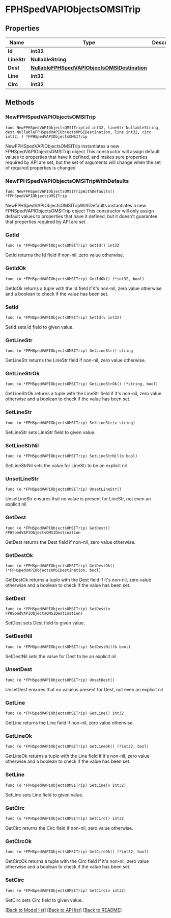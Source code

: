 # FPHSpedVAPIObjectsOMSITrip

## Properties

Name | Type | Description | Notes
------------ | ------------- | ------------- | -------------
**Id** | **int32** |  | [readonly] 
**LineStr** | **NullableString** |  | [readonly] 
**Dest** | [**NullableFPHSpedVAPIObjectsOMSIDestination**](FPHSpedVAPIObjectsOMSIDestination.md) |  | [readonly] 
**Line** | **int32** |  | [readonly] 
**Circ** | **int32** |  | [readonly] 

## Methods

### NewFPHSpedVAPIObjectsOMSITrip

`func NewFPHSpedVAPIObjectsOMSITrip(id int32, lineStr NullableString, dest NullableFPHSpedVAPIObjectsOMSIDestination, line int32, circ int32, ) *FPHSpedVAPIObjectsOMSITrip`

NewFPHSpedVAPIObjectsOMSITrip instantiates a new FPHSpedVAPIObjectsOMSITrip object
This constructor will assign default values to properties that have it defined,
and makes sure properties required by API are set, but the set of arguments
will change when the set of required properties is changed

### NewFPHSpedVAPIObjectsOMSITripWithDefaults

`func NewFPHSpedVAPIObjectsOMSITripWithDefaults() *FPHSpedVAPIObjectsOMSITrip`

NewFPHSpedVAPIObjectsOMSITripWithDefaults instantiates a new FPHSpedVAPIObjectsOMSITrip object
This constructor will only assign default values to properties that have it defined,
but it doesn't guarantee that properties required by API are set

### GetId

`func (o *FPHSpedVAPIObjectsOMSITrip) GetId() int32`

GetId returns the Id field if non-nil, zero value otherwise.

### GetIdOk

`func (o *FPHSpedVAPIObjectsOMSITrip) GetIdOk() (*int32, bool)`

GetIdOk returns a tuple with the Id field if it's non-nil, zero value otherwise
and a boolean to check if the value has been set.

### SetId

`func (o *FPHSpedVAPIObjectsOMSITrip) SetId(v int32)`

SetId sets Id field to given value.


### GetLineStr

`func (o *FPHSpedVAPIObjectsOMSITrip) GetLineStr() string`

GetLineStr returns the LineStr field if non-nil, zero value otherwise.

### GetLineStrOk

`func (o *FPHSpedVAPIObjectsOMSITrip) GetLineStrOk() (*string, bool)`

GetLineStrOk returns a tuple with the LineStr field if it's non-nil, zero value otherwise
and a boolean to check if the value has been set.

### SetLineStr

`func (o *FPHSpedVAPIObjectsOMSITrip) SetLineStr(v string)`

SetLineStr sets LineStr field to given value.


### SetLineStrNil

`func (o *FPHSpedVAPIObjectsOMSITrip) SetLineStrNil(b bool)`

 SetLineStrNil sets the value for LineStr to be an explicit nil

### UnsetLineStr
`func (o *FPHSpedVAPIObjectsOMSITrip) UnsetLineStr()`

UnsetLineStr ensures that no value is present for LineStr, not even an explicit nil
### GetDest

`func (o *FPHSpedVAPIObjectsOMSITrip) GetDest() FPHSpedVAPIObjectsOMSIDestination`

GetDest returns the Dest field if non-nil, zero value otherwise.

### GetDestOk

`func (o *FPHSpedVAPIObjectsOMSITrip) GetDestOk() (*FPHSpedVAPIObjectsOMSIDestination, bool)`

GetDestOk returns a tuple with the Dest field if it's non-nil, zero value otherwise
and a boolean to check if the value has been set.

### SetDest

`func (o *FPHSpedVAPIObjectsOMSITrip) SetDest(v FPHSpedVAPIObjectsOMSIDestination)`

SetDest sets Dest field to given value.


### SetDestNil

`func (o *FPHSpedVAPIObjectsOMSITrip) SetDestNil(b bool)`

 SetDestNil sets the value for Dest to be an explicit nil

### UnsetDest
`func (o *FPHSpedVAPIObjectsOMSITrip) UnsetDest()`

UnsetDest ensures that no value is present for Dest, not even an explicit nil
### GetLine

`func (o *FPHSpedVAPIObjectsOMSITrip) GetLine() int32`

GetLine returns the Line field if non-nil, zero value otherwise.

### GetLineOk

`func (o *FPHSpedVAPIObjectsOMSITrip) GetLineOk() (*int32, bool)`

GetLineOk returns a tuple with the Line field if it's non-nil, zero value otherwise
and a boolean to check if the value has been set.

### SetLine

`func (o *FPHSpedVAPIObjectsOMSITrip) SetLine(v int32)`

SetLine sets Line field to given value.


### GetCirc

`func (o *FPHSpedVAPIObjectsOMSITrip) GetCirc() int32`

GetCirc returns the Circ field if non-nil, zero value otherwise.

### GetCircOk

`func (o *FPHSpedVAPIObjectsOMSITrip) GetCircOk() (*int32, bool)`

GetCircOk returns a tuple with the Circ field if it's non-nil, zero value otherwise
and a boolean to check if the value has been set.

### SetCirc

`func (o *FPHSpedVAPIObjectsOMSITrip) SetCirc(v int32)`

SetCirc sets Circ field to given value.



[[Back to Model list]](../README.md#documentation-for-models) [[Back to API list]](../README.md#documentation-for-api-endpoints) [[Back to README]](../README.md)


